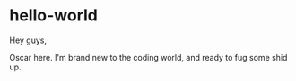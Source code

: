 # hello-world

Hey guys,

Oscar here. I'm brand new to the coding world, and ready to fug some shid up.
